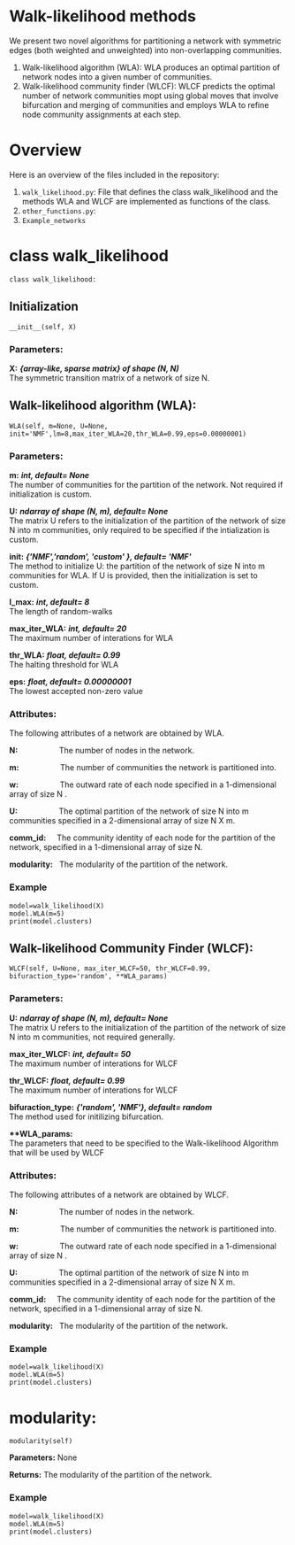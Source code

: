 # Walk-likelihood methods 
We present two novel algorithms for partitioning a network with symmetric edges (both weighted and unweighted) into non-overlapping communities. 
1. Walk-likelihood algorithm (WLA): WLA produces an optimal partition of network nodes into a given number of communities.
2. Walk-likelihood community finder (WLCF): WLCF predicts the optimal number of network communities mopt using global moves that involve bifurcation and merging of communities and employs WLA to refine node community assignments at each step.

# Overview

Here is an overview of the files included in the repository:
1. ```walk_likelihood.py```: File that defines the class walk_likelihood and the methods WLA and WLCF are implemented as functions of the class.
2. ```other_functions.py```:
3. ```Example_networks```

# class walk_likelihood

```
class walk_likelihood:
```
## Initialization
```__init__(self, X)```
### Parameters:
__X:__ ___{array-like, sparse matrix} of shape (N, N)___   
The symmetric transition matrix of a network of size N.


## Walk-likelihood algorithm (WLA):
```WLA(self, m=None, U=None, init='NMF',lm=8,max_iter_WLA=20,thr_WLA=0.99,eps=0.00000001)```
### Parameters: 
__m:__ ___int, default= None___   
The number of communities for the partition of the network. Not required if initialization is custom.

__U:__ ___ndarray of shape (N, m), default= None___   
The matrix U refers to the initialization of the partition of the network of size N into m communities, only required to be specified if the intialization is custom.

__init:__ ___{'NMF','random', 'custom' }, default= 'NMF'___   
The method to initialize U: the partition of the network of size N into m communities for WLA. If U is provided, then the initialization is set to custom.

__l_max:__ ___int, default= 8___   
The length of random-walks

__max_iter_WLA:__ ___int, default= 20___   
The maximum number of interations for WLA

__thr_WLA:__ ___float, default= 0.99___   
The halting threshold for WLA

__eps:__ ___float, default= 0.00000001___   
The lowest accepted non-zero value

### Attributes:

The following attributes of a network are obtained by WLA.

__N:__ &nbsp; &nbsp; &nbsp; &nbsp; &nbsp; &nbsp; &nbsp; &nbsp; &nbsp; The number of nodes in the network.

__m:__	&nbsp; &nbsp; &nbsp; &nbsp; &nbsp; &nbsp; &nbsp; &nbsp; &nbsp; The number of communities the network is partitioned into.

__w:__  &nbsp; &nbsp; &nbsp; &nbsp; &nbsp; &nbsp; &nbsp; &nbsp; &nbsp; The outward rate of each node specified in a 1-dimensional array of size N .

__U:__ &nbsp; &nbsp; &nbsp; &nbsp; &nbsp; &nbsp; &nbsp; &nbsp; &nbsp; The optimal partition of the network of size N into m communities specified in a 2-dimensional array of size N X m.

__comm_id:__ &nbsp; &nbsp; The community identity of each node for the partition of the network, specified in a 1-dimensional array of size N.

__modularity:__ &nbsp; The modularity of the partition of the network.

### Example

```
model=walk_likelihood(X)
model.WLA(m=5)
print(model.clusters)
```



## Walk-likelihood Community Finder (WLCF):
```WLCF(self, U=None, max_iter_WLCF=50, thr_WLCF=0.99, bifuraction_type='random', **WLA_params)```
### Parameters:

__U:__ ___ndarray of shape (N, m), default= None___   
The matrix U refers to the initialization of the partition of the network of size N into m communities, not required generally. 

__max_iter_WLCF:__ ___int, default= 50___   
The maximum number of interations for WLCF

__thr_WLCF:__ ___float, default= 0.99___   
The maximum number of interations for WLCF

__bifuraction_type:__ ___{'random', 'NMF'}, default= random___   
The method used for initilizing bifurcation.

__**WLA_params:__   
The parameters that need to be specified to the Walk-likelihood Algorithm that will be used by WLCF

### Attributes:

The following attributes of a network are obtained by WLCF.

__N:__ &nbsp; &nbsp; &nbsp; &nbsp; &nbsp; &nbsp; &nbsp; &nbsp; &nbsp; The number of nodes in the network.

__m:__	&nbsp; &nbsp; &nbsp; &nbsp; &nbsp; &nbsp; &nbsp; &nbsp; &nbsp; The number of communities the network is partitioned into.

__w:__  &nbsp; &nbsp; &nbsp; &nbsp; &nbsp; &nbsp; &nbsp; &nbsp; &nbsp; The outward rate of each node specified in a 1-dimensional array of size N .

__U:__ &nbsp; &nbsp; &nbsp; &nbsp; &nbsp; &nbsp; &nbsp; &nbsp; &nbsp; The optimal partition of the network of size N into m communities specified in a 2-dimensional array of size N X m.

__comm_id:__ &nbsp; &nbsp; The community identity of each node for the partition of the network, specified in a 1-dimensional array of size N.

__modularity:__ &nbsp; The modularity of the partition of the network.
### Example

```
model=walk_likelihood(X)
model.WLA(m=5)
print(model.clusters)
```


# modularity:
```modularity(self)```

__Parameters:__ None

__Returns:__ The modularity of the partition of the network.

### Example

```
model=walk_likelihood(X)
model.WLA(m=5)
print(model.clusters)
```
